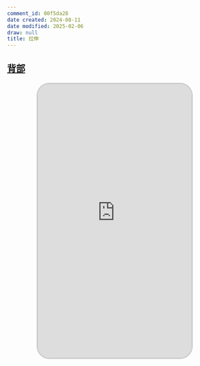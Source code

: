 ```yaml
---
comment_id: 00f5da28
date created: 2024-08-11
date modified: 2025-02-06
draw: null
title: 拉伸
---
```

## [背部](背部.md)

<iframe src="https://imagehosting4picgo.oss-cn-beijing.aliyuncs.com/imagehosting/fix-dir%2Fliuyishou%2Ftmp%2F2024%2F08%2F12%2F00-01-20-7c623d03a147aab8e670df1b8d4450d4-douyin.wtf_douyin_7081622043573128485-00bd12.mp4" allowfullscreen="true" style="border-radius: 30px; overflow: hidden; border: 3px solid #ccc; width: 360px; height: 640px; display: block; margin: 20px auto; aspect-ratio: 9 / 16;" frameborder="0"></iframe>
